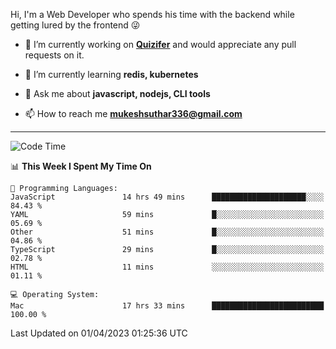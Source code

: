 Hi, I'm a Web Developer who spends his time with the backend while getting lured by the frontend 😜

- 🔭 I’m currently working on **[Quizifer](https://github.com/SutharMukesh/Quizifer/)** and would appreciate any pull requests on it.

- 🌱 I’m currently learning **redis, kubernetes**

- 💬 Ask me about **javascript, nodejs, CLI tools**

- 📫 How to reach me **mukeshsuthar336@gmail.com**

---
<!--START_SECTION:waka-->
![Code Time](http://img.shields.io/badge/Code%20Time-2%2C219%20hrs%2010%20mins-blue)

📊 **This Week I Spent My Time On** 

```text
💬 Programming Languages: 
JavaScript               14 hrs 49 mins      █████████████████████░░░░   84.43 % 
YAML                     59 mins             █░░░░░░░░░░░░░░░░░░░░░░░░   05.69 % 
Other                    51 mins             █░░░░░░░░░░░░░░░░░░░░░░░░   04.86 % 
TypeScript               29 mins             █░░░░░░░░░░░░░░░░░░░░░░░░   02.78 % 
HTML                     11 mins             ░░░░░░░░░░░░░░░░░░░░░░░░░   01.11 % 

💻 Operating System: 
Mac                      17 hrs 33 mins      █████████████████████████   100.00 % 
```


 Last Updated on 01/04/2023 01:25:36 UTC
<!--END_SECTION:waka-->
